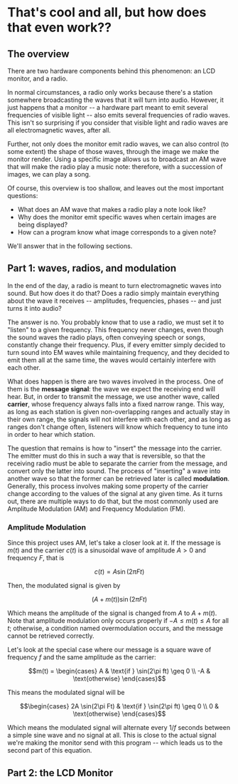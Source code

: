 # That's cool and all, but how does that even work??

## The overview

There are two hardware components behind this phenomenon: an LCD monitor,
and a radio.

In normal circumstances, a radio only works because there's a station somewhere
broadcasting the waves that it will turn into audio.
However, it just happens that a monitor -- a hardware part meant to emit several
frequencies of visible light -- also emits several frequencies of radio waves.
This isn't so surprising if you consider that visible light and radio waves are
all electromagnetic waves, after all.

Further, not only does the monitor emit radio waves, we can also control
(to some extent) the shape of those waves, through the image we make the monitor
render. Using a specific image allows us to broadcast an AM wave that will make
the radio play a music note: therefore, with a succession of images, we can play
a song.

Of course, this overview is too shallow, and leaves out the most important
questions:
- What does an AM wave that makes a radio play a note look like?
- Why does the monitor emit specific waves when certain images are being
  displayed?
- How can a program know what image corresponds to a given note?

We'll answer that in the following sections.

## Part 1: waves, radios, and modulation

In the end of the day, a radio is meant to turn electromagnetic waves into
sound. But how does it do that? Does a radio simply maintain everything about
the wave it receives -- amplitudes, frequencies, phases -- and just turns it
into audio?

The answer is no. You probably know that to use a radio, we must set it to
"listen" to a given frequency. This frequency never changes, even though the
sound waves the radio plays, often conveying speech or songs, constantly
change their frequency. Plus, if every emitter simply decided to turn sound
into EM waves while maintaining frequency, and they decided to emit them all
at the same time, the waves would certainly interfere with each other.

What does happen is there are two waves involved in the process. One of them is
the **message signal**: the wave we expect the receiving end will hear.
But, in order to transmit the message, we use another wave, called **carrier**,
whose frequency always falls into a fixed narrow range. This way, as long as
each station is given non-overlapping ranges and actually stay in their own
range, the signals will not interfere with each other, and as long as ranges
don't change often, listeners will know which frequency to tune into in order
to hear which station.

The question that remains is how to "insert" the message into the carrier. The
emitter must do this in such a way that is reversible, so that the receiving
radio must be able to separate the carrier from the message, and convert only
the latter into sound. The process of "inserting" a wave into another wave
so that the former can be retrieved later is called **modulation**. Generally,
this process involves making some property of the carrier change according to
the values of the signal at any given time.
As it turns out, there are multiple ways to do that, but the
most commonly used are Amplitude Modulation (AM) and Frequency Modulation (FM).

### Amplitude Modulation

Since this project uses AM, let's take a closer look at it.
If the message is $m(t)$ and the carrier $c(t)$ is a sinusoidal wave
of amplitude $A > 0$ and frequency $F$, that is

$$c(t) = A \sin(2\pi Ft)$$

Then, the modulated signal is given by

$$(A + m(t)) \sin(2\pi Ft)$$

Which means the amplitude of the signal is changed from $A$ to $A + m(t)$.
Note that amplitude modulation only occurs properly if $-A \leq m(t) \leq A$
for all $t$; otherwise, a condition named overmodulation occurs, and the message
cannot be retrieved correctly.

Let's look at the special case where our message is a square wave of frequency
$f$ and the same amplitude as the carrier:

$$m(t) = \begin{cases}
    A & \text{if } \sin(2\pi ft) \geq 0 \\
    -A & \text{otherwise}
\end{cases}$$

This means the modulated signal will be

$$\begin{cases}
    2A \sin(2\pi Ft) & \text{if } \sin(2\pi ft) \geq 0 \\
    0 & \text{otherwise}
\end{cases}$$

Which means the modulated signal will alternate every $1/f$ seconds between
a simple sine wave and no signal at all. This is close to the actual signal
we're making the monitor send with this program -- which leads us to the second
part of this equation.

## Part 2: the LCD Monitor
